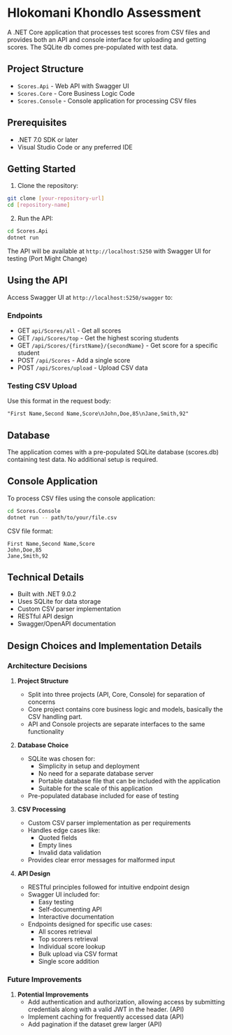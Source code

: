 # Hlokomani Khondlo Assessment

A .NET Core application that processes test scores from CSV files and provides both an API and console interface for uploading and getting scores. The SQLite db comes pre-populated with test data.

## Project Structure

- `Scores.Api` - Web API with Swagger UI
- `Scores.Core` - Core Business Logic Code
- `Scores.Console` - Console application for processing CSV files

## Prerequisites

- .NET 7.0 SDK or later
- Visual Studio Code or any preferred IDE

## Getting Started

1. Clone the repository:
```bash
git clone [your-repository-url]
cd [repository-name]
```

2. Run the API:
```bash
cd Scores.Api
dotnet run
```

The API will be available at `http://localhost:5250` with Swagger UI for testing (Port Might Change)

## Using the API

Access Swagger UI at `http://localhost:5250/swagger` to:

### Endpoints
- GET `api/Scores/all` - Get all scores
- GET `/api/Scores/top` - Get the highest scoring students
- GET `/api/Scores/{firstName}/{secondName}` - Get score for a specific student
- POST `/api/Scores` - Add a single score
- POST `/api/Scores/upload` - Upload CSV data

### Testing CSV Upload
Use this format in the request body:
```
"First Name,Second Name,Score\nJohn,Doe,85\nJane,Smith,92"
```

## Database

The application comes with a pre-populated SQLite database (scores.db) containing test data. No additional setup is required.

## Console Application

To process CSV files using the console application:
```bash
cd Scores.Console
dotnet run -- path/to/your/file.csv
```

CSV file format:
```csv
First Name,Second Name,Score
John,Doe,85
Jane,Smith,92
```

## Technical Details

- Built with .NET 9.0.2
- Uses SQLite for data storage
- Custom CSV parser implementation
- RESTful API design
- Swagger/OpenAPI documentation

## Design Choices and Implementation Details

### Architecture Decisions

1. **Project Structure**
   - Split into three projects (API, Core, Console) for separation of concerns
   - Core project contains core business logic and models, basically the CSV handling part.
   - API and Console projects are separate interfaces to the same functionality

2. **Database Choice**
   - SQLite was chosen for:
     - Simplicity in setup and deployment
     - No need for a separate database server
     - Portable database file that can be included with the application
     - Suitable for the scale of this application
   - Pre-populated database included for ease of testing

3. **CSV Processing**
   - Custom CSV parser implementation as per requirements
   - Handles edge cases like:
     - Quoted fields
     - Empty lines
     - Invalid data validation
   - Provides clear error messages for malformed input

4. **API Design**
   - RESTful principles followed for intuitive endpoint design
   - Swagger UI included for:
     - Easy testing
     - Self-documenting API
     - Interactive documentation
   - Endpoints designed for specific use cases:
     - All scores retrieval
     - Top scorers retrieval
     - Individual score lookup
     - Bulk upload via CSV format
     - Single score addition

### Future Improvements

1. **Potential Improvements**
   - Add authentication and authorization, allowing access by submitting credentials along with a valid JWT in the header. (API)
   - Implement caching for frequently accessed data (API)
   - Add pagination if the dataset grew larger (API)
